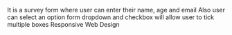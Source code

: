 It is a survey form where user can enter their name, age and email
Also user can select an option form dropdown and checkbox will allow user to tick multiple boxes
Responsive Web Design
